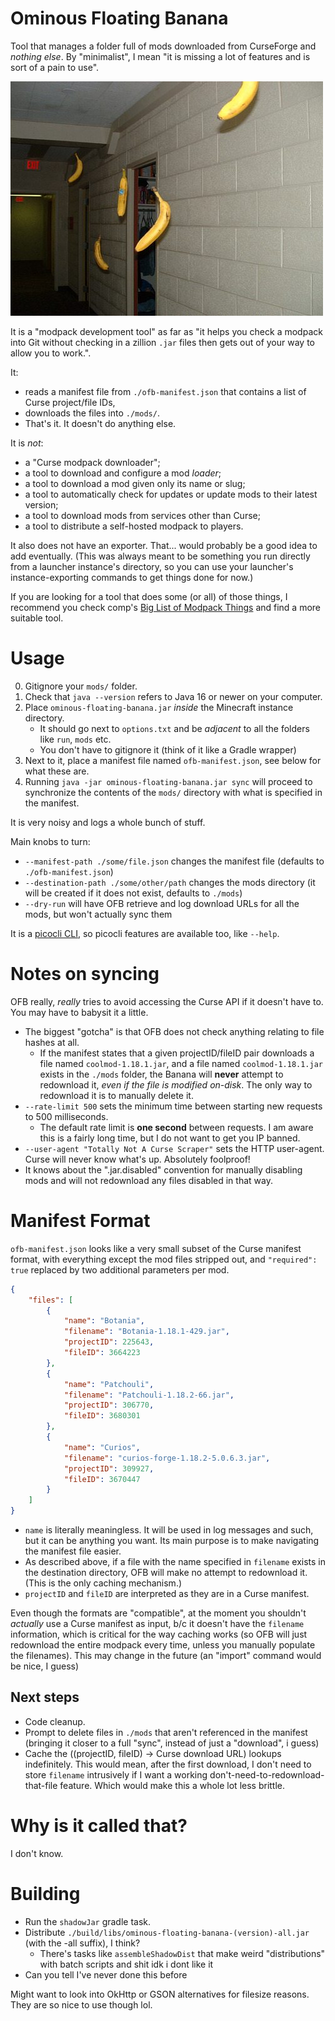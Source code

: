 Ominous Floating Banana
=======================

Tool that manages a folder full of mods downloaded from CurseForge and *nothing else*. By "minimalist", I mean "it is missing a lot of features and is sort of a pain to use".

![high constrast banana (scary)](./crap/banana.jpg)

It is a "modpack development tool" as far as "it helps you check a modpack into Git without checking in a zillion `.jar` files then gets out of your way to allow you to work.".

It:

* reads a manifest file from `./ofb-manifest.json` that contains a list of Curse project/file IDs,
* downloads the files into `./mods/`.
* That's it. It doesn't do anything else.

It is *not*:

* a "Curse modpack downloader";
* a tool to download and configure a mod *loader*;
* a tool to download a mod given only its name or slug;
* a tool to automatically check for updates or update mods to their latest version;
* a tool to download mods from services other than Curse;
* a tool to distribute a self-hosted modpack to players.

It also does not have an exporter. That... would probably be a good idea to add eventually. (This was always meant to be something you run directly from a launcher instance's directory, so you can use your launcher's instance-exporting commands to get things done for now.)

If you are looking for a tool that does some (or all) of those things, I recommend you check comp's [Big List of Modpack Things](https://gist.github.com/comp500/13ae6f058221196077fb19953ac608c7) and find a more suitable tool.

# Usage

0. Gitignore your `mods/` folder.
1. Check that `java --version` refers to Java 16 or newer on your computer.
2. Place `ominous-floating-banana.jar` *inside* the Minecraft instance directory.
   * It should go next to `options.txt` and be *adjacent* to all the folders like `run`, `mods` etc.
   * You don't have to gitignore it (think of it like a Gradle wrapper)
3. Next to it, place a manifest file named `ofb-manifest.json`, see below for what these are.
4. Running `java -jar ominous-floating-banana.jar sync` will proceed to synchronize the contents of the `mods/` directory with what is specified in the manifest.

It is very noisy and logs a whole bunch of stuff.

Main knobs to turn:

* `--manifest-path ./some/file.json` changes the manifest file (defaults to `./ofb-manifest.json`)
* `--destination-path ./some/other/path` changes the mods directory (it will be created if it does not exist, defaults to `./mods`)
* `--dry-run` will have OFB retrieve and log download URLs for all the mods, but won't actually sync them

It is a [picocli CLI](https://picocli.info/), so picocli features are available too, like `--help`.

# Notes on syncing

OFB really, *really* tries to avoid accessing the Curse API if it doesn't have to. You may have to babysit it a little.

* The biggest "gotcha" is that OFB does not check anything relating to file hashes at all.
  * If the manifest states that a given projectID/fileID pair downloads a file named `coolmod-1.18.1.jar`, and a file named `coolmod-1.18.1.jar` exists in the `./mods` folder, the Banana will **never** attempt to redownload it, *even if the file is modified on-disk*. The only way to redownload it is to manually delete it.
* `--rate-limit 500` sets the minimum time between starting new requests to 500 milliseconds.
  * The default rate limit is **one second** between requests. I am aware this is a fairly long time, but I do not want to get you IP banned.
* `--user-agent "Totally Not A Curse Scraper"` sets the HTTP user-agent. Curse will never know what's up. Absolutely foolproof!
* It knows about the ".jar.disabled" convention for manually disabling mods and will not redownload any files disabled in that way.

# Manifest Format

`ofb-manifest.json` looks like a very small subset of the Curse manifest format, with everything except the mod files stripped out, and `"required": true` replaced by two additional parameters per mod.

```json
{
	"files": [
		{
			"name": "Botania",
			"filename": "Botania-1.18.1-429.jar",
			"projectID": 225643,
			"fileID": 3664223
		},
		{
			"name": "Patchouli",
			"filename": "Patchouli-1.18.2-66.jar",
			"projectID": 306770,
			"fileID": 3680301
		},
		{
			"name": "Curios",
			"filename": "curios-forge-1.18.2-5.0.6.3.jar",
			"projectID": 309927,
			"fileID": 3670447
		}
	]
}
```

* `name` is literally meaningless. It will be used in log messages and such, but it can be anything you want. Its main purpose is to make navigating the manifest file easier.
* As described above, if a file with the name specified in `filename` exists in the destination directory, OFB will make no attempt to redownload it. (This is the only caching mechanism.)
* `projectID` and `fileID` are interpreted as they are in a Curse manifest.

Even though the formats are "compatible", at the moment you shouldn't *actually* use a Curse manifest as input, b/c it doesn't have the `filename` information, which is critical for the way caching works (so OFB will just redownload the entire modpack every time, unless you manually populate the filenames). This may change in the future (an "import" command would be nice, I guess)

## Next steps

* Code cleanup.
* Prompt to delete files in `./mods` that aren't referenced in the manifest (bringing it closer to a full "sync", instead of just a "download", i guess)
* Cache the ((projectID, fileID) -> Curse download URL) lookups indefinitely. This would mean, after the first download, I don't need to store `filename` intrusively if I want a working don't-need-to-redownload-that-file feature. Which would make this a whole lot less brittle.

# Why is it called that?

I don't know.

# Building

* Run the `shadowJar` gradle task.
* Distribute `./build/libs/ominous-floating-banana-(version)-all.jar` (with the -all suffix), I think?
  * There's tasks like `assembleShadowDist` that make weird "distributions" with batch scripts and shit idk i dont like it
* Can you tell I've never done this before

Might want to look into OkHttp or GSON alternatives for filesize reasons. They are so nice to use though lol.